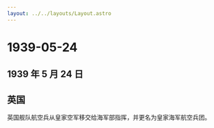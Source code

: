 ```yaml
---
layout: ../../layouts/Layout.astro
---
```


# 1939-05-24

## 1939 年 5 月 24 日

## 英国

英国舰队航空兵从皇家空军移交给海军部指挥，并更名为皇家海军航空兵团。